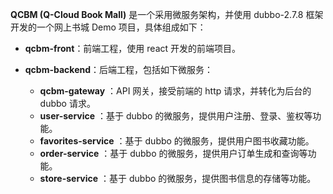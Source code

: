 **QCBM (Q-Cloud Book Mall)** 是一个采用微服务架构，并使用 dubbo-2.7.8 框架开发的一个网上书城 Demo 项目，具体组成如下：

- **qcbm-front**：前端工程，使用 react 开发的前端项目。

- **qcbm-backend**：后端工程，包括如下微服务：
  - **qcbm-gateway** ：API 网关，接受前端的 http 请求，并转化为后台的 dubbo 请求。
  - **user-service** ：基于 dubbo 的微服务，提供用户注册、登录、鉴权等功能。
  - **favorites-service** ：基于 dubbo 的微服务，提供用户图书收藏功能。
  - **order-service** ：基于 dubbo 的微服务，提供用户订单生成和查询等功能。
  - **store-service** ：基于 dubbo 的微服务，提供图书信息的存储等功能。